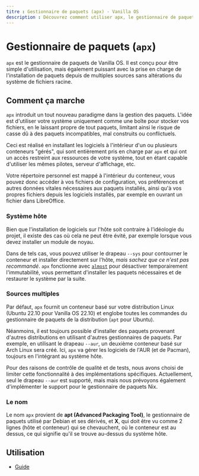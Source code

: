 ```yaml
---
titre : Gestionnaire de paquets (apx) - Vanilla OS
description : Découvrez comment utiliser apx, le gestionnaire de paquets de Vanilla OS.
---
```


# Gestionnaire de paquets (`apx`)
`apx` est le gestionnaire de paquets de Vanilla OS. Il est conçu pour être simple d'utilisation, 
mais également puissant avec la prise en charge de l'installation de paquets depuis de multiples sources sans altérations du système de fichiers racine.

## Comment ça marche
`apx` introduit un tout nouveau paradigme dans la gestion des paquets. 
L'idée est d'utiliser votre système uniquement comme une boîte pour stocker vos fichiers,
en le laissant propre de tout paquets, limitant ainsi le risque de casse dû 
à des paquets incompatibles, mal construits ou conflictuels.

Ceci est réalisé en installant les logiciels à l'intérieur d'un ou plusieurs conteneurs "gérés", 
qui sont entièrement pris en charge par `apx` et qui ont un accès restreint aux ressources de votre système, 
tout en étant capable d'utiliser les mêmes pilotes, serveur d'affichage, etc.

Votre répertoire personnel est mappé à l'intérieur du conteneur, 
vous pouvez donc accéder à vos fichiers de configuration, vos préférences et autres données vitales nécessaires aux paquets installés, ainsi qu'à vos propres fichiers depuis les logiciels
installés, par exemple en ouvrant un fichier dans LibreOffice.

### Système hôte
Bien que l'installation de logiciels sur l'hôte soit contraire à l'idéologie du projet, 
il existe des cas où cela ne peut être évité, par exemple lorsque vous devez 
installer un module de noyau.

Dans de tels cas, vous pouvez utiliser le drapeau `--sys` pour contourner le conteneur et 
installer directement sur l'hôte, *mais sachez que ce n'est pas recommandé*. `apx` 
fonctionne avec [`almost`](/docs/almost) pour désactiver temporairement l'immutabilité, 
vous permettant d'installer les paquets nécessaires et de restaurer le système par la suite.

### Sources multiples
Par défaut, `apx` fournit un conteneur basé sur votre distribution Linux (Ubuntu 22.10 pour Vanilla OS 22.10) 
et englobe toutes les commandes du gestionnaire de paquets de la distribution (`apt` pour Ubuntu).

Néanmoins, il est toujours possible d'installer des paquets provenant d'autres distributions 
en utilisant d'autres gestionnaires de paquets. Par exemple, en utilisant le drapeau `--aur`, 
un deuxième conteneur basé sur Arch Linux sera créé. 
Ici, `apx` va gérer les logiciels de l'AUR (et de Pacman), toujours en l'intégrant au système hôte.

Pour des raisons de contrôle de qualité et de tests, nous avons choisi de limiter cette fonctionnalité 
à des implémentations spécifiques. Actuellement, seul le drapeau `--aur` est supporté, mais 
mais nous prévoyons également d'implémenter le support pour le gestionnaire de paquets Nix.

### Le nom
Le nom `apx` provient de **apt (Advanced Packaging Tool)**, le gestionnaire de paquets utilisé par Debian et ses dérivés, et **X**, qui doit être vu comme 
2 lignes (hôte et conteneur) qui se chevauchent, où le conteneur est au dessus, 
ce qui signifie qu'il se trouve au-dessus du système hôte.

## Utilisation
- [Guide](/docs/apx/manpage.fr.md)
